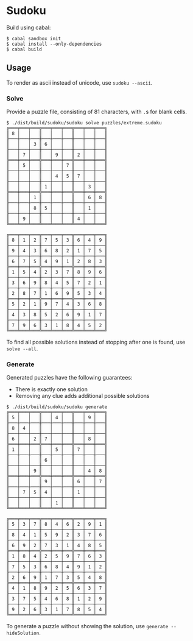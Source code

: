 # Sudoku

Build using cabal:

```
$ cabal sandbox init
$ cabal install --only-dependencies
$ cabal build
```

## Usage

To render as ascii instead of unicode, use `sudoku --ascii`.

### Solve

Provide a puzzle file, consisting of 81 characters, with `.`s for blank cells.

```
$ ./dist/build/sudoku/sudoku solve puzzles/extreme.sudoku
╔═══╤═══╤═══╦═══╤═══╤═══╦═══╤═══╤═══╗
║ 8 │   │   ║   │   │   ║   │   │   ║
╟───┼───┼───╫───┼───┼───╫───┼───┼───╢
║   │   │ 3 ║ 6 │   │   ║   │   │   ║
╟───┼───┼───╫───┼───┼───╫───┼───┼───╢
║   │ 7 │   ║   │ 9 │   ║ 2 │   │   ║
╠═══╪═══╪═══╬═══╪═══╪═══╬═══╪═══╪═══╣
║   │ 5 │   ║   │   │ 7 ║   │   │   ║
╟───┼───┼───╫───┼───┼───╫───┼───┼───╢
║   │   │   ║   │ 4 │ 5 ║ 7 │   │   ║
╟───┼───┼───╫───┼───┼───╫───┼───┼───╢
║   │   │   ║ 1 │   │   ║   │ 3 │   ║
╠═══╪═══╪═══╬═══╪═══╪═══╬═══╪═══╪═══╣
║   │   │ 1 ║   │   │   ║   │ 6 │ 8 ║
╟───┼───┼───╫───┼───┼───╫───┼───┼───╢
║   │   │ 8 ║ 5 │   │   ║   │ 1 │   ║
╟───┼───┼───╫───┼───┼───╫───┼───┼───╢
║   │ 9 │   ║   │   │   ║ 4 │   │   ║
╚═══╧═══╧═══╩═══╧═══╧═══╩═══╧═══╧═══╝

╔═══╤═══╤═══╦═══╤═══╤═══╦═══╤═══╤═══╗
║ 8 │ 1 │ 2 ║ 7 │ 5 │ 3 ║ 6 │ 4 │ 9 ║
╟───┼───┼───╫───┼───┼───╫───┼───┼───╢
║ 9 │ 4 │ 3 ║ 6 │ 8 │ 2 ║ 1 │ 7 │ 5 ║
╟───┼───┼───╫───┼───┼───╫───┼───┼───╢
║ 6 │ 7 │ 5 ║ 4 │ 9 │ 1 ║ 2 │ 8 │ 3 ║
╠═══╪═══╪═══╬═══╪═══╪═══╬═══╪═══╪═══╣
║ 1 │ 5 │ 4 ║ 2 │ 3 │ 7 ║ 8 │ 9 │ 6 ║
╟───┼───┼───╫───┼───┼───╫───┼───┼───╢
║ 3 │ 6 │ 9 ║ 8 │ 4 │ 5 ║ 7 │ 2 │ 1 ║
╟───┼───┼───╫───┼───┼───╫───┼───┼───╢
║ 2 │ 8 │ 7 ║ 1 │ 6 │ 9 ║ 5 │ 3 │ 4 ║
╠═══╪═══╪═══╬═══╪═══╪═══╬═══╪═══╪═══╣
║ 5 │ 2 │ 1 ║ 9 │ 7 │ 4 ║ 3 │ 6 │ 8 ║
╟───┼───┼───╫───┼───┼───╫───┼───┼───╢
║ 4 │ 3 │ 8 ║ 5 │ 2 │ 6 ║ 9 │ 1 │ 7 ║
╟───┼───┼───╫───┼───┼───╫───┼───┼───╢
║ 7 │ 9 │ 6 ║ 3 │ 1 │ 8 ║ 4 │ 5 │ 2 ║
╚═══╧═══╧═══╩═══╧═══╧═══╩═══╧═══╧═══╝

```

To find all possible solutions instead of stopping after one is found, use `solve --all`.

### Generate

Generated puzzles have the following guarantees:
  *  There is exactly one solution
  *  Removing any clue adds additional possible solutions

```
$ ./dist/build/sudoku/sudoku generate
╔═══╤═══╤═══╦═══╤═══╤═══╦═══╤═══╤═══╗
║ 5 │   │   ║   │ 4 │   ║   │ 9 │   ║
╟───┼───┼───╫───┼───┼───╫───┼───┼───╢
║ 8 │ 4 │   ║   │   │   ║   │   │   ║
╟───┼───┼───╫───┼───┼───╫───┼───┼───╢
║ 6 │   │ 2 ║ 7 │   │   ║   │ 8 │   ║
╠═══╪═══╪═══╬═══╪═══╪═══╬═══╪═══╪═══╣
║ 1 │   │   ║   │ 5 │   ║ 7 │   │   ║
╟───┼───┼───╫───┼───┼───╫───┼───┼───╢
║   │   │   ║ 6 │   │   ║   │   │   ║
╟───┼───┼───╫───┼───┼───╫───┼───┼───╢
║   │   │ 9 ║   │   │   ║   │ 4 │ 8 ║
╠═══╪═══╪═══╬═══╪═══╪═══╬═══╪═══╪═══╣
║   │   │   ║ 9 │   │   ║ 6 │   │ 7 ║
╟───┼───┼───╫───┼───┼───╫───┼───┼───╢
║   │ 7 │ 5 ║ 4 │   │   ║ 1 │   │   ║
╟───┼───┼───╫───┼───┼───╫───┼───┼───╢
║   │   │   ║   │ 1 │   ║   │   │   ║
╚═══╧═══╧═══╩═══╧═══╧═══╩═══╧═══╧═══╝

╔═══╤═══╤═══╦═══╤═══╤═══╦═══╤═══╤═══╗
║ 5 │ 3 │ 7 ║ 8 │ 4 │ 6 ║ 2 │ 9 │ 1 ║
╟───┼───┼───╫───┼───┼───╫───┼───┼───╢
║ 8 │ 4 │ 1 ║ 5 │ 9 │ 2 ║ 3 │ 7 │ 6 ║
╟───┼───┼───╫───┼───┼───╫───┼───┼───╢
║ 6 │ 9 │ 2 ║ 7 │ 3 │ 1 ║ 4 │ 8 │ 5 ║
╠═══╪═══╪═══╬═══╪═══╪═══╬═══╪═══╪═══╣
║ 1 │ 8 │ 4 ║ 2 │ 5 │ 9 ║ 7 │ 6 │ 3 ║
╟───┼───┼───╫───┼───┼───╫───┼───┼───╢
║ 7 │ 5 │ 3 ║ 6 │ 8 │ 4 ║ 9 │ 1 │ 2 ║
╟───┼───┼───╫───┼───┼───╫───┼───┼───╢
║ 2 │ 6 │ 9 ║ 1 │ 7 │ 3 ║ 5 │ 4 │ 8 ║
╠═══╪═══╪═══╬═══╪═══╪═══╬═══╪═══╪═══╣
║ 4 │ 1 │ 8 ║ 9 │ 2 │ 5 ║ 6 │ 3 │ 7 ║
╟───┼───┼───╫───┼───┼───╫───┼───┼───╢
║ 3 │ 7 │ 5 ║ 4 │ 6 │ 8 ║ 1 │ 2 │ 9 ║
╟───┼───┼───╫───┼───┼───╫───┼───┼───╢
║ 9 │ 2 │ 6 ║ 3 │ 1 │ 7 ║ 8 │ 5 │ 4 ║
╚═══╧═══╧═══╩═══╧═══╧═══╩═══╧═══╧═══╝

```

To generate a puzzle without showing the solution, use `generate --hideSolution`.
